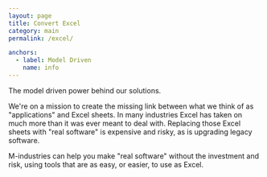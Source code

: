 ```yaml
---
layout: page
title: Convert Excel
category: main
permalink: /excel/

anchors:
  - label: Model Driven
    name: info
---
```


<a name="info"></a>
<p class="intro">The model driven power behind our solutions.</p>

We're on a mission to create the missing link
between what we think of as "applications" and Excel sheets.
In many industries Excel has taken on much more than it was ever meant to deal with.
Replacing those Excel sheets with "real software" is expensive and risky,
as is upgrading legacy software.

M-industries can help you make "real software" without the investment and risk,
using tools that are as easy, or easier, to use as Excel.
